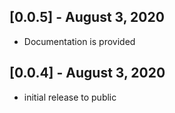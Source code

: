 ## [0.0.5] - August 3, 2020

* Documentation is provided

## [0.0.4] - August 3, 2020

* initial release to public